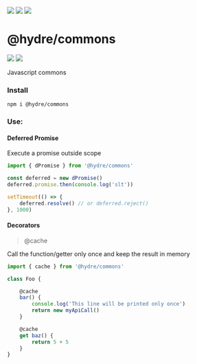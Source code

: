 ![][licence] [![][npm]][npmlink] [![][travis]][travislink]

# @hydre/commons

[![][discord]][discordlink] [![][twitter]][twitterlink]

[licence]: https://img.shields.io/github/license/HydreIO/commons.svg?style=for-the-badge
[npm]: https://img.shields.io/npm/v/@hydre/commons.svg?logo=npm&style=for-the-badge
[npmlink]: https://www.npmjs.com/package/@hydre/commons
[travis]: https://img.shields.io/travis/com/HydreIO/commons.svg?logo=travis&style=for-the-badge
[travislink]: https://travis-ci.com/HydreIO/commons
[twitter]: https://img.shields.io/badge/follow-us-blue.svg?logo=twitter&style=for-the-badge
[twitterlink]: https://twitter.com/hydreio
[discord]: https://img.shields.io/discord/265104803531587584.svg?logo=discord&style=for-the-badge
[discordlink]: https://discord.gg/Ea6a5cn

Javascript commons

### Install

`npm i @hydre/commons`

### Use:

#### Deferred Promise
Execute a promise outside scope

```js
import { dPromise } from '@hydre/commons'

const deferred = new dPromise()
deferred.promise.then(console.log('slt'))

setTimeout(() => {
	deferred.resolve() // or deferred.reject()
}, 1000)
```

#### Decorators

> @cache

Call the function/getter only once and keep the result in memory

```js
import { cache } from '@hydre/commons'

class Foo {

	@cache
	bar() {
		console.log('This line will be printed only once')
		return new myApiCall()
	}

	@cache
	get baz() {
		return 5 + 5
	}
}
```